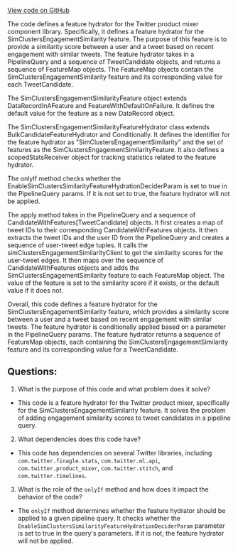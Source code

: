 [View code on GitHub](https://github.com/misbahsy/the-algorithm/home-mixer/server/src/main/scala/com/twitter/home_mixer/functional_component/feature_hydrator/SimClustersEngagementSimilarityFeatureHydrator.scala)

The code defines a feature hydrator for the Twitter product mixer component library. Specifically, it defines a feature hydrator for the SimClustersEngagementSimilarity feature. The purpose of this feature is to provide a similarity score between a user and a tweet based on recent engagement with similar tweets. The feature hydrator takes in a PipelineQuery and a sequence of TweetCandidate objects, and returns a sequence of FeatureMap objects. The FeatureMap objects contain the SimClustersEngagementSimilarity feature and its corresponding value for each TweetCandidate.

The SimClustersEngagementSimilarityFeature object extends DataRecordInAFeature and FeatureWithDefaultOnFailure. It defines the default value for the feature as a new DataRecord object.

The SimClustersEngagementSimilarityFeatureHydrator class extends BulkCandidateFeatureHydrator and Conditionally. It defines the identifier for the feature hydrator as "SimClustersEngagementSimilarity" and the set of features as the SimClustersEngagementSimilarityFeature. It also defines a scopedStatsReceiver object for tracking statistics related to the feature hydrator.

The onlyIf method checks whether the EnableSimClustersSimilarityFeatureHydrationDeciderParam is set to true in the PipelineQuery params. If it is not set to true, the feature hydrator will not be applied.

The apply method takes in the PipelineQuery and a sequence of CandidateWithFeatures[TweetCandidate] objects. It first creates a map of tweet IDs to their corresponding CandidateWithFeatures objects. It then extracts the tweet IDs and the user ID from the PipelineQuery and creates a sequence of user-tweet edge tuples. It calls the simClustersEngagementSimilarityClient to get the similarity scores for the user-tweet edges. It then maps over the sequence of CandidateWithFeatures objects and adds the SimClustersEngagementSimilarity feature to each FeatureMap object. The value of the feature is set to the similarity score if it exists, or the default value if it does not.

Overall, this code defines a feature hydrator for the SimClustersEngagementSimilarity feature, which provides a similarity score between a user and a tweet based on recent engagement with similar tweets. The feature hydrator is conditionally applied based on a parameter in the PipelineQuery params. The feature hydrator returns a sequence of FeatureMap objects, each containing the SimClustersEngagementSimilarity feature and its corresponding value for a TweetCandidate.
## Questions: 
 1. What is the purpose of this code and what problem does it solve?
- This code is a feature hydrator for the Twitter product mixer, specifically for the SimClustersEngagementSimilarity feature. It solves the problem of adding engagement similarity scores to tweet candidates in a pipeline query.

2. What dependencies does this code have?
- This code has dependencies on several Twitter libraries, including `com.twitter.finagle.stats`, `com.twitter.ml.api`, `com.twitter.product_mixer`, `com.twitter.stitch`, and `com.twitter.timelines`.

3. What is the role of the `onlyIf` method and how does it impact the behavior of the code?
- The `onlyIf` method determines whether the feature hydrator should be applied to a given pipeline query. It checks whether the `EnableSimClustersSimilarityFeatureHydrationDeciderParam` parameter is set to true in the query's parameters. If it is not, the feature hydrator will not be applied.